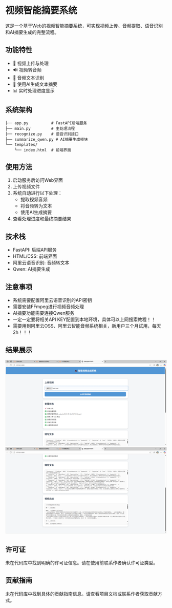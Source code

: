 # 视频智能摘要系统

这是一个基于Web的视频智能摘要系统，可实现视频上传、音频提取、语音识别和AI摘要生成的完整流程。

## 功能特性

- 🎥 视频上传与处理
- 🔊 视频转音频
- 📄 音频文本识别
- 🧠 使用AI生成文本摘要
- 📊 实时处理进度显示

## 系统架构

```
├── app.py          # FastAPI后端服务
├── main.py         # 主处理流程
├── recognize.py    # 语音识别接口
├── summarize_qwen.py # AI摘要生成模块
└── templates/
    └── index.html  # 前端界面
```

## 使用方法

1. 启动服务后访问Web界面
2. 上传视频文件
3. 系统自动进行以下处理：
   - 提取视频音频
   - 将音频转为文本
   - 使用AI生成摘要
4. 查看处理进度和最终摘要结果

## 技术栈

- FastAPI: 后端API服务
- HTML/CSS: 前端界面
- 阿里云语音识别: 音频转文本
- Qwen: AI摘要生成

## 注意事项

- 系统需要配置阿里云语音识别的API密钥
- 需要安装FFmpeg进行视频音频处理
- AI摘要功能需要连接Qwen服务
- 一定一定要将相关API KEY配置到本地环境，具体可以上网搜索教程！！
- 需要用到阿里云OSS、阿里云智能音频系统相关，新用户三个月试用，每天2h！！！

## 结果展示
![result1](https://github.com/Lewis456/video_summary/blob/main/image/%E7%BB%93%E6%9E%9C3.png?raw=true)
![result2](https://github.com/Lewis456/video_summary/blob/main/image/%E7%BB%93%E6%9E%9C4.png?raw=true)

## 许可证

未在代码库中找到明确的许可证信息。请在使用前联系作者确认许可证类型。

## 贡献指南

未在代码库中找到具体的贡献指南信息。请查看项目文档或联系作者获取贡献方式。
